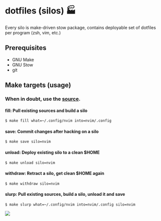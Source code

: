 # dotfiles (silos) :factory: 

Every silo is make-driven stow package, contains deployable set of dotfiles per program (zsh, vim, etc.)

## Prerequisites

 - GNU Make
 - GNU Stow
 - git
 
## Make targets (usage)

### When in doubt, use the [source](https://github.com/aerosol/dotfiles/blob/develop/Makefile).

#### fill: Pull existing sources and build a silo

```
$ make fill what=~/.config/nvim into=nvim/.config
```

#### save: Commit changes after hacking on a silo

```
$ make save silo=nvim
```

#### unload: Deploy existing silo to a clean $HOME

```
$ make unload silo=nvim
```

#### withdraw: Retract a silo, get clean $HOME again

```
$ make withdraw silo=nvim
```

#### slurp: Pull existing sources, build a silo, unload it and save

```
$ make slurp what=~/.config/nvim into=nvim/.config silo=nvim
```


![](http://i.giphy.com/3o6MbhkWd6he1symgU.gif)
